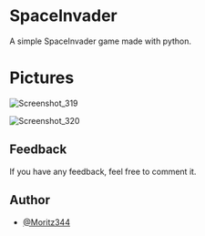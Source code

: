 # SpaceInvader

A simple SpaceInvader game made with python.

# Pictures

![Screenshot_319](https://github.com/user-attachments/assets/0398e635-3e58-4ab6-853f-0bd4f401cfaf)

![Screenshot_320](https://github.com/user-attachments/assets/5e77422e-abc1-4284-8565-a5840d3bad19)




## Feedback

If you have any feedback, feel free to comment it.

## Author

- [@Moritz344](https://www.github.com/Moritz344)
